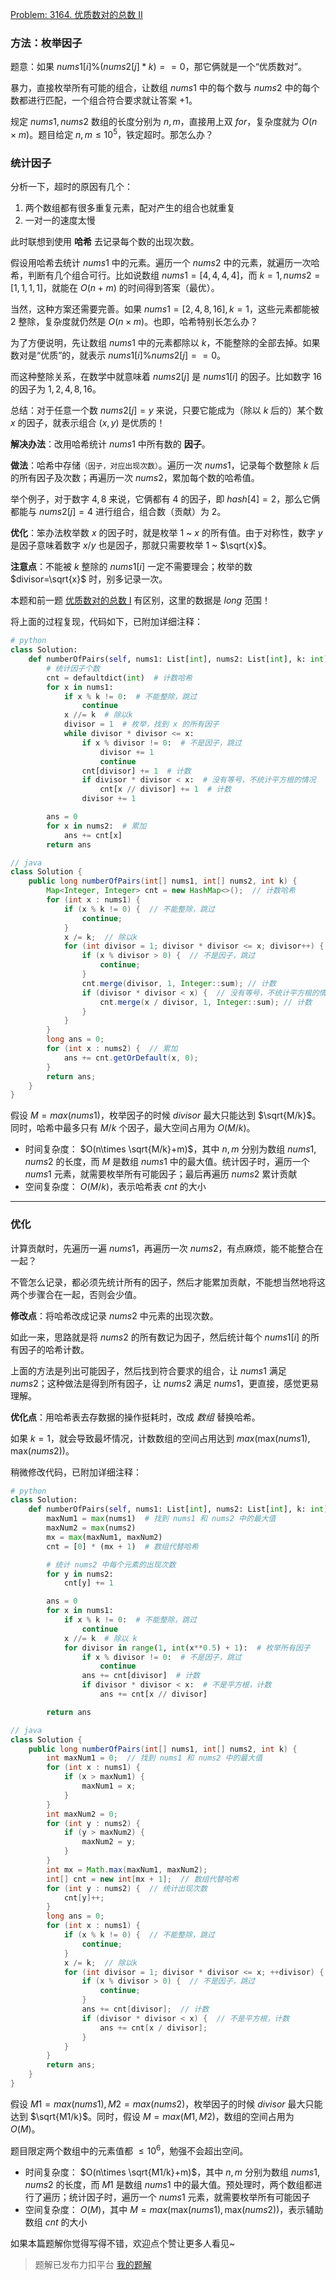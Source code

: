 [Problem: 3164. 优质数对的总数 II](https://leetcode.cn/problems/find-the-number-of-good-pairs-ii/description/)

### 方法：枚举因子

题意：如果 $nums1[i]\% (nums2[j]*k)==0$，那它俩就是一个“优质数对”。

暴力，直接枚举所有可能的组合，让数组 $nums1$ 中的每个数与 $nums2$ 中的每个数都进行匹配，一个组合符合要求就让答案 $+1$。

规定 $nums1,nums2$ 数组的长度分别为 $n,m$，直接用上双 $for$，复杂度就为 $O(n\times m)$。题目给定 $n,m\leq 10^5$，铁定超时。那怎么办？

### 统计因子

分析一下，超时的原因有几个：

1. 两个数组都有很多重复元素，配对产生的组合也就重复
2. 一对一的速度太慢

此时联想到使用 **哈希** 去记录每个数的出现次数。

假设用哈希去统计 $nums1$ 中的元素。遍历一个 $nums2$ 中的元素，就遍历一次哈希，判断有几个组合可行。比如说数组 $nums1=[4,4,4,4]$，而 $k=1,nums2=[1,1,1,1]$，就能在 $O(n+m)$ 的时间得到答案（最优）。

当然，这种方案还需要完善。如果 $nums1=[2,4,8,16],k=1$，这些元素都能被 $2$ 整除，复杂度就仍然是 $O(n\times m)$。也即，哈希特别长怎么办？

为了方便说明，先让数组 $nums1$ 中的元素都除以 $k$，不能整除的全部去掉。如果数对是“优质”的，就表示 $nums1[i]\%nums2[j]==0$。

而这种整除关系，在数学中就意味着 $nums2[j]$ 是 $nums1[i]$ 的因子。比如数字 $16$ 的因子为 $1,2,4,8,16$。

总结：对于任意一个数 $nums2[j]=y$ 来说，只要它能成为（除以 $k$ 后的）某个数 $x$ 的因子，就表示组合 $(x,y)$ 是优质的！

**解决办法**：改用哈希统计 $nums1$ 中所有数的 **因子**。

**做法**：哈希中存储`（因子，对应出现次数）`。遍历一次 $nums1$，记录每个数整除 $k$ 后的所有因子及次数；再遍历一次 $nums2$，累加每个数的哈希值。

举个例子，对于数字 $4,8$ 来说，它俩都有 $4$ 的因子，即 $hash[4]=2$，那么它俩都能与 $nums2[j]=4$ 进行组合，组合数（贡献）为 $2$。

**优化**：笨办法枚举数 $x$ 的因子时，就是枚举 $1$ ~ $x$ 的所有值。由于对称性，数字 $y$ 是因子意味着数字 $x/y$ 也是因子，那就只需要枚举 $1$ ~ $\sqrt{x}$。

**注意点**：不能被 $k$ 整除的 $nums1[i]$ 一定不需要理会；枚举的数 $divisor=\sqrt{x}$ 时，别多记录一次。

本题和前一题 [优质数对的总数 I](https://leetcode.cn/problems/find-the-number-of-good-pairs-i/description/) 有区别，这里的数据是 $long$ 范围！

将上面的过程复现，代码如下，已附加详细注释：

```Python
# python
class Solution:
    def numberOfPairs(self, nums1: List[int], nums2: List[int], k: int) -> int:
        # 统计因子个数
        cnt = defaultdict(int)  # 计数哈希
        for x in nums1:
            if x % k != 0:  # 不能整除，跳过
                continue
            x //= k  # 除以k
            divisor = 1  # 枚举，找到 x 的所有因子
            while divisor * divisor <= x:
                if x % divisor != 0:  # 不是因子，跳过
                    divisor += 1
                    continue
                cnt[divisor] += 1  # 计数
                if divisor * divisor < x:  # 没有等号，不统计平方根的情况
                    cnt[x // divisor] += 1  # 计数
                divisor += 1

        ans = 0
        for x in nums2:  # 累加
            ans += cnt[x]
        return ans
```

```Java
// java
class Solution {
    public long numberOfPairs(int[] nums1, int[] nums2, int k) {
        Map<Integer, Integer> cnt = new HashMap<>();  // 计数哈希
        for (int x : nums1) {
            if (x % k != 0) {  // 不能整除，跳过
                continue;
            }
            x /= k;  // 除以k
            for (int divisor = 1; divisor * divisor <= x; divisor++) { // 枚举，找到 x 的所有因子
                if (x % divisor > 0) {  // 不是因子，跳过
                    continue;
                }
                cnt.merge(divisor, 1, Integer::sum); // 计数
                if (divisor * divisor < x) {  // 没有等号，不统计平方根的情况
                    cnt.merge(x / divisor, 1, Integer::sum); // 计数
                }
            }
        }
        long ans = 0;
        for (int x : nums2) {  // 累加
            ans += cnt.getOrDefault(x, 0);
        }
        return ans;
    }
}
```

假设 $M=max(nums1)$，枚举因子的时候 $divisor$ 最大只能达到 $\sqrt{M/k}$。同时，哈希中最多只有 $M/k$ 个因子，最大空间占用为 $O(M/k)$。

- 时间复杂度： $O(n\times \sqrt{M/k}+m)$，其中 $n,m$ 分别为数组 $nums1,nums2$ 的长度，而 $M$ 是数组 $nums1$ 中的最大值。统计因子时，遍历一个 $nums1$ 元素，就需要枚举所有可能因子；最后再遍历 $nums2$ 累计贡献
- 空间复杂度： $O(M/k)$，表示哈希表 $cnt$ 的大小

---

### 优化

计算贡献时，先遍历一遍 $nums1$，再遍历一次 $nums2$，有点麻烦，能不能整合在一起？

不管怎么记录，都必须先统计所有的因子，然后才能累加贡献，不能想当然地将这两个步骤合在一起，否则会少值。

**修改点**：将哈希改成记录 $nums2$ 中元素的出现次数。

如此一来，思路就是将 $nums2$ 的所有数记为因子，然后统计每个 $nums1[i]$ 的所有因子的哈希计数。

上面的方法是列出可能因子，然后找到符合要求的组合，让 $nums1$ 满足 $nums2$；这种做法是得到所有因子，让 $nums2$ 满足 $nums1$，更直接，感觉更易理解。

**优化点**：用哈希表去存数据的操作挺耗时，改成 *数组* 替换哈希。

如果 $k=1$，就会导致最坏情况，计数数组的空间占用达到 $max\left(\text{max}(nums1),\text{max}(nums2)\right)$。

稍微修改代码，已附加详细注释：

```Python
# python
class Solution:
    def numberOfPairs(self, nums1: List[int], nums2: List[int], k: int) -> int:
        maxNum1 = max(nums1)  # 找到 nums1 和 nums2 中的最大值
        maxNum2 = max(nums2)
        mx = max(maxNum1, maxNum2)
        cnt = [0] * (mx + 1)  # 数组代替哈希

        # 统计 nums2 中每个元素的出现次数
        for y in nums2:
            cnt[y] += 1

        ans = 0
        for x in nums1:
            if x % k != 0:  # 不能整除，跳过
                continue
            x //= k  # 除以 k
            for divisor in range(1, int(x**0.5) + 1):  # 枚举所有因子
                if x % divisor != 0:  # 不是因子，跳过
                    continue
                ans += cnt[divisor]  # 计数
                if divisor * divisor < x:  # 不是平方根，计数
                    ans += cnt[x // divisor]

        return ans
```

```Java
// java
class Solution {
    public long numberOfPairs(int[] nums1, int[] nums2, int k) {
        int maxNum1 = 0;  // 找到 nums1 和 nums2 中的最大值
        for (int x : nums1) {
            if (x > maxNum1) {
                maxNum1 = x;
            }
        }
        int maxNum2 = 0;
        for (int y : nums2) {
            if (y > maxNum2) {
                maxNum2 = y;
            }
        }
        int mx = Math.max(maxNum1, maxNum2);
        int[] cnt = new int[mx + 1];  // 数组代替哈希
        for (int y : nums2) {  // 统计出现次数
            cnt[y]++;
        }
        long ans = 0;
        for (int x : nums1) {
            if (x % k != 0) {  // 不能整除，跳过
                continue;
            }
            x /= k;  // 除以k
            for (int divisor = 1; divisor * divisor <= x; ++divisor) {  // 枚举所有因子
                if (x % divisor > 0) {  // 不是因子，跳过
                    continue;
                }
                ans += cnt[divisor];  // 计数
                if (divisor * divisor < x) {  // 不是平方根，计数
                    ans += cnt[x / divisor];
                }
            }
        }
        return ans;
    }
}
```

假设 $M1=max(nums1),M2=max(nums2)$，枚举因子的时候 $divisor$ 最大只能达到 $\sqrt{M1/k}$。同时，假设 $M=max(M1,M2)$，数组的空间占用为 $O(M)$。

题目限定两个数组中的元素值都 $\leq10^6$，勉强不会超出空间。

- 时间复杂度： $O(n\times \sqrt{M1/k}+m)$，其中 $n,m$ 分别为数组 $nums1,nums2$ 的长度，而 $M1$ 是数组 $nums1$ 中的最大值。预处理时，两个数组都进行了遍历；统计因子时，遍历一个 $nums1$ 元素，就需要枚举所有可能因子
- 空间复杂度： $O(M)$，其中 $M=max\left(\text{max}(nums1),\text{max}(nums2)\right)$，表示辅助数组 $cnt$ 的大小

如果本篇题解你觉得写得不错，欢迎点个赞让更多人看见~

> 题解已发布力扣平台 [我的题解](https://leetcode.cn/problems/find-the-number-of-good-pairs-ii/solutions/2946019/ha-xi-shu-zu-tong-ji-yin-zi-you-hua-by-p-vq2t/)
